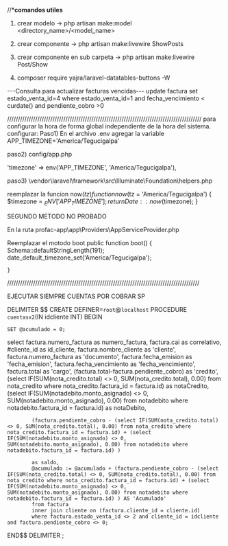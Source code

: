 //*****comandos utiles****

1. crear modelo -> php artisan make:model <directory_name>/<model_name>

2. crear componente -> php artisan make:livewire ShowPosts 

3. crear componente en sub carpeta -> php artisan make:livewire Post/Show

4. composer require yajra/laravel-datatables-buttons -W



---Consulta para actualizar facturas vencidas---
update factura set estado_venta_id=4
where  estado_venta_id=1 and fecha_vencimiento < curdate() and pendiente_cobro >0






//////////////////////////////////////////////////////////////////////////////////////////
para configurar la hora de forma global independiente de la hora del sistema.
configurar:
Paso1)
En el archivo .env agregar la variable
APP_TIMEZONE='America/Tegucigalpa'

paso2)
config/app.php

 'timezone' => env('APP_TIMEZONE', 'America/Tegucigalpa'),

 paso3)
\vendor\laravel\framework\src\Illuminate\Foundation\helpers.php

reemplazar la funcion now($tz)
    function now($tz = 'America/Tegucigalpa')
    {
        $timezone = $_ENV['APP_TIMEZONE'];
        return Date::now($timezone);
    }


SEGUNDO METODO NO PROBADO

En la ruta profac-app\app\Providers\AppServiceProvider.php

Reemplazar el motodo boot
    public function boot()
    {
        Schema::defaultStringLength(191);
        date_default_timezone_set('America/Tegucigalpa');
        
    }
/////////////////////////////////////////////////////////////////////////////////////////

EJECUTAR SIEMPRE CUENTAS POR COBRAR SP

DELIMITER $$
CREATE DEFINER=`root`@`localhost` PROCEDURE `cuentasx2`(IN idcliente INT)
BEGIN

	SET @acumulado = 0;

select
            factura.numero_factura as numero_factura,
            factura.cai as correlativo,
            #cliente_id as id_cliente,
            factura.nombre_cliente as 'cliente',
            factura.numero_factura as 'documento',
            factura.fecha_emision as 'fecha_emision',
            factura.fecha_vencimiento as 'fecha_vencimiento',
            factura.total as 'cargo',
            (factura.total-factura.pendiente_cobro) as 'credito',
            (select IF(SUM(nota_credito.total) <> 0, SUM(nota_credito.total), 0.00) from nota_credito where nota_credito.factura_id = factura.id) as notaCredito,
            (select IF(SUM(notadebito.monto_asignado) <> 0, SUM(notadebito.monto_asignado), 0.00) from notadebito where notadebito.factura_id = factura.id) as notaDebito,
            
            
            (factura.pendiente_cobro - (select IF(SUM(nota_credito.total) <> 0, SUM(nota_credito.total), 0.00) from nota_credito where nota_credito.factura_id = factura.id) + (select IF(SUM(notadebito.monto_asignado) <> 0, SUM(notadebito.monto_asignado), 0.00) from notadebito where notadebito.factura_id = factura.id) )
            
            as saldo,
            @acumulado := @acumulado + (factura.pendiente_cobro - (select IF(SUM(nota_credito.total) <> 0, SUM(nota_credito.total), 0.00) from nota_credito where nota_credito.factura_id = factura.id) + (select IF(SUM(notadebito.monto_asignado) <> 0, SUM(notadebito.monto_asignado), 0.00) from notadebito where notadebito.factura_id = factura.id) ) AS 'Acumulado'
            from factura
            inner join cliente on (factura.cliente_id = cliente.id)
            where factura.estado_venta_id <> 2 and cliente_id = idcliente and factura.pendiente_cobro <> 0;
END$$
DELIMITER ;
